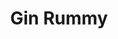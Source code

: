 ---
title: 'Gin Rummy'
url: https://bicyclecards.com/how-to-play/gin-rummy/
image: 1667702570000.png
tags: 'games,card games'
description: 'undefined'
---